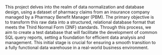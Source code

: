 This project delves into the realm of data normalization and database design, using a dataset of pharmacy claims from an insurance company managed by a Pharmacy Benefit Manager (PBM).
The primary objective is to transform this raw data into a structured, relational database format that meets the Third Normal Form (3NF) standards.
Through this process, we aim to create a test database that will facilitate the development of common SQL query reports, setting a foundation for efficient data analysis and management. 
This initial stage is crucial for ensuring a smooth transition to a fully functional data warehouse in a real-world business environment.
